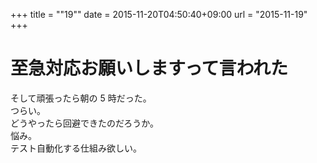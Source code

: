 +++
title = ""19""
date = 2015-11-20T04:50:40+09:00
url = "2015-11-19"
+++

至急対応お願いしますって言われた
===
そして頑張ったら朝の 5 時だった。  
つらい。  
どうやったら回避できたのだろうか。  
悩み。  
テスト自動化する仕組み欲しい。
